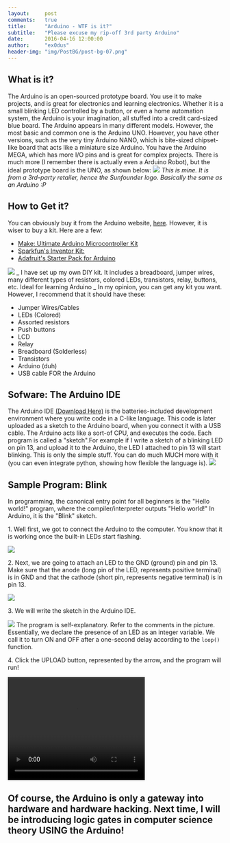 ```yaml
---
layout:     post
comments:   true
title:      "Arduino - WTF is it?"
subtitle:   "Please excuse my rip-off 3rd party Arduino"
date:       2016-04-16 12:00:00
author:     "ex0dus"
header-img: "img/PostBG/post-bg-07.png"
---
```


## What is it?

The Arduino is an open-sourced prototype board. You use it to make projects, and is great for electronics and learning electronics. Whether it is a small blinking LED controlled by a button, or even a home automation system, the Arduino is your imagination, all stuffed into a credit card-sized blue board. The Arduino appears in many different models. However, the most basic and common one is the Arduino UNO. However, you have other versions, such as the very tiny Arduino NANO, which is bite-sized chipset-like board that acts like a miniature size Arduino. You have the Arduino MEGA, which has more I/O pins and is great for complex projects. There is much more (I remember there is actually even a Arduino Robot), but the ideal prototype board is the UNO, as shown below: ![](/img/ArduinoWTFisIt/arduino-pic.jpg) _This is mine. It is from a 3rd-party retailer, hence the Sunfounder logo. Basically the same as an Arduino :P_

## How to Get it?

You can obviously buy it from the Arduino website, [here](http://www.arduino.org/). However, it is wiser to buy a kit. Here are a few:

*   [Make: Ultimate Arduino Microcontroller Kit](http://www.makershed.com/products/ultimate-arduino-microcontroller-pack)
*   [Sparkfun's Inventor Kit:](https://www.sparkfun.com/products/12060?gclid=CjwKEAiA-s6zBRDWudDL2Iic4QQSJAA4Od3Xv9dGOkvaiVOAmJ7S2rWWO9lrId_EG5lTEYWW1DwClRoCQ_Xw_wcB)
*   [Adafruit's Starter Pack for Arduino](https://www.adafruit.com/products/68?gclid=CjwKEAiA-s6zBRDWudDL2Iic4QQSJAA4Od3Xa0jNpHILmQFEqvXD2qshEWqEAxlnskf1J57GT53zdhoCrK_w_wcB)

![](/img/ArduinoWTFisIt/personalkit.jpg) _ I have set up my own DIY kit. It includes a breadboard, jumper wires, many different types of resistors, colored LEDs, transistors, relay, buttons, etc. Ideal for learning Arduino _ In my opinion, you can get any kit you want. However, I recommend that it should have these:

*   Jumper Wires/Cables
*   LEDs (Colored)
*   Assorted resistors
*   Push buttons
*   LCD
*   Relay
*   Breadboard (Solderless)
*   Transistors
*   Arduino (duh)
*   USB cable FOR the Arduino

## Sofware: The Arduino IDE

The Arduino IDE [(Download Here)](https://www.arduino.cc/en/Main/Software) is the batteries-included development environment where you write code in a C-like language. This code is later uploaded as a sketch to the Arduino board, when you connect it with a USB cable. The Arduino acts like a sort-of CPU, and executes the code. Each program is called a "sketch".For example if I write a sketch of a blinking LED on pin 13, and upload it to the Arduino, the LED I attached to pin 13 will start blinking. This is only the simple stuff. You can do much MUCH more with it (you can even integrate python, showing how flexible the language is). ![](/img/ArduinoWTFisIt/arduinoide.png)

## Sample Program: Blink

In programming, the canonical entry point for all beginners is the "Hello world!" program, where the compiler/interpreter outputs "Hello world!" In Arduino, it is the "Blink" sketch.

1\. Well first, we got to connect the Arduino to the computer. You know that it is working once the built-in LEDs start flashing.

![](/img/ArduinoWTFisIt/connectedarduino.jpg)

2\. Next, we are going to attach an LED to the GND (ground) pin and pin 13\. Make sure that the anode (long pin of the LED, represents positive terminal) is in GND and that the cathode (short pin, represents negative terminal) is in pin 13.

![](/img/ArduinoWTFisIt/arduinopin.jpg)

3\. We will write the sketch in the Arduino IDE.

![](/img/ArduinoWTFisIt/blinksketch.png) The program is self-explanatory. Refer to the comments in the picture. Essentially, we declare the presence of an LED as an integer variable. We call it to turn ON and OFF after a one-second delay according to the `loop()` function.

4\. Click the UPLOAD button, represented by the arrow, and the program will run!

<video controls="" height="240" width="320"><source src="/img/ArduinoWTFisIt/blinkout.mov"> Your browser does not support the video tag.</video>

## Of course, the Arduino is only a gateway into hardware and hardware hacking. Next time, I will be introducing logic gates in computer science theory USING the Arduino!
